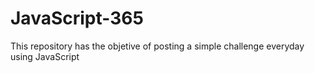 # JavaScript-365
This repository has the objetive of posting a simple challenge everyday using JavaScript

